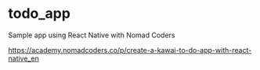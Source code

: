 # todo_app
Sample app using React Native with Nomad Coders

https://academy.nomadcoders.co/p/create-a-kawai-to-do-app-with-react-native_en
